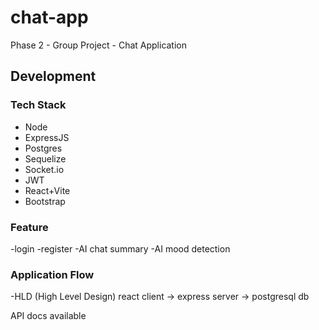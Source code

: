 # chat-app

Phase 2 - Group Project - Chat Application

## Development

### Tech Stack

- Node
- ExpressJS
- Postgres
- Sequelize
- Socket.io
- JWT
- React+Vite
- Bootstrap

### Feature

-login
-register
-AI chat summary
-AI mood detection

### Application Flow

-HLD (High Level Design)
react client -> express server -> postgresql db

API docs available
